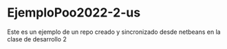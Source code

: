 # EjemploPoo2022-2-us
Este es un ejemplo de un repo creado y sincronizado desde netbeans en la clase de desarrollo 2
